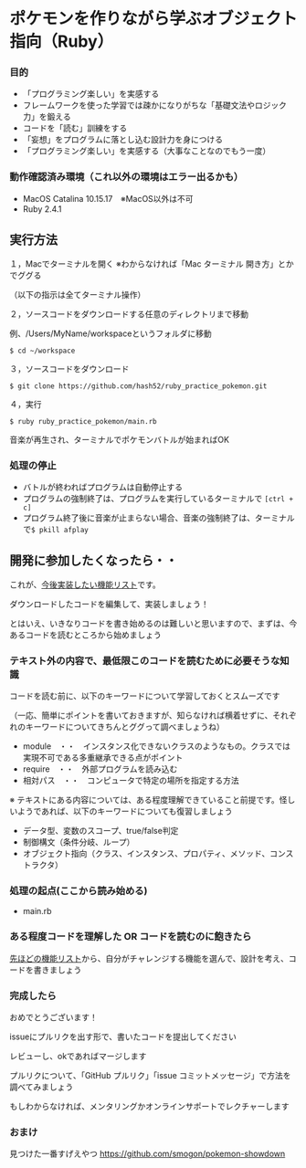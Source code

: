 # ポケモンを作りながら学ぶオブジェクト指向（Ruby）
### 目的
- 「プログラミング楽しい」を実感する
- フレームワークを使った学習では疎かになりがちな「基礎文法やロジック力」を鍛える
- コードを「読む」訓練をする
- 「妄想」をプログラムに落とし込む設計力を身につける
- 「プログラミング楽しい」を実感する（大事なことなのでもう一度）

### 動作確認済み環境（これ以外の環境はエラー出るかも）
- MacOS Catalina 10.15.17　※MacOS以外は不可
- Ruby 2.4.1
 
## 実行方法
１，Macでターミナルを開く ※わからなければ「Mac ターミナル 開き方」とかでググる

（以下の指示は全てターミナル操作）

２，ソースコードをダウンロードする任意のディレクトリまで移動

例、/Users/MyName/workspaceというフォルダに移動
```
$ cd ~/workspace
```

３，ソースコードをダウンロード
```
$ git clone https://github.com/hash52/ruby_practice_pokemon.git
```

４，実行
```
$ ruby ruby_practice_pokemon/main.rb
```

音楽が再生され、ターミナルでポケモンバトルが始まればOK

### 処理の停止
- バトルが終わればプログラムは自動停止する
- プログラムの強制終了は、プログラムを実行しているターミナルで `[ctrl + c]`
- プログラム終了後に音楽が止まらない場合、音楽の強制終了は、ターミナルで`$ pkill afplay`

## 開発に参加したくなったら・・
これが、[今後実装したい機能リスト](https://github.com/hash52/ruby_practice_pokemon/issues)です。

ダウンロードしたコードを編集して、実装しましょう！

とはいえ、いきなりコードを書き始めるのは難しいと思いますので、まずは、今あるコードを読むところから始めましょう

### テキスト外の内容で、最低限このコードを読むために必要そうな知識
コードを読む前に、以下のキーワードについて学習しておくとスムーズです

（一応、簡単にポイントを書いておきますが、知らなければ横着せずに、それぞれのキーワードについてきちんとググって調べましょうね）

- module　・・　インスタンス化できないクラスのようなもの。クラスでは実現不可である多重継承できる点がポイント
- require　・・　外部プログラムを読み込む
- 相対パス　・・　コンピュータで特定の場所を指定する方法

※ テキストにある内容については、ある程度理解できていること前提です。怪しいようであれば、以下のキーワードについても復習しましょう

- データ型、変数のスコープ、true/false判定
- 制御構文（条件分岐、ループ）
- オブジェクト指向（クラス、インスタンス、プロパティ、メソッド、コンストラクタ）

### 処理の起点(ここから読み始める)
- main.rb

### ある程度コードを理解した OR コードを読むのに飽きたら
[先ほどの機能リスト](https://github.com/hash52/ruby_practice_pokemon/issues)から、自分がチャレンジする機能を選んで、設計を考え、コードを書きましょう

### 完成したら
おめでとうございます！

issueにプルリクを出す形で、書いたコードを提出してください

レビューし、okであればマージします

プルリクについて、「GitHub プルリク」「issue コミットメッセージ」で方法を調べてみましょう

もしわからなければ、メンタリングかオンラインサポートでレクチャーします


### おまけ
見つけた一番すげえやつ
https://github.com/smogon/pokemon-showdown

